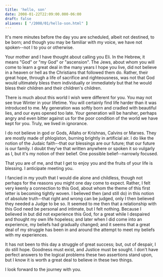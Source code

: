 ```yaml
---
title: 'hello, son'
date: 2008-01-22T22:09:00.000-06:00
draft: false
aliases: [ "/2008/01/hello-son.html" ]
---
```


It's mere minutes before the day you are scheduled, albeit not destined, to be born; and though you may be familiar with my voice, we have not spoken--not I to you or otherwise.  
  
Your mother and I have thought about calling you Eli. In the Hebrew, it means "God" or "my God" or "ascension". The Jews, about whom you will come to learn a great deal in the many years I hope you live, did not believe in a heaven or hell as the Christians that followed them do. Rather, their great hope, through a life of sacrifice and righteousness, was not that God would ultimately bless them individually or immediately but that he would bless their children and their children's children.  
  
There is much about this world I wish were different for you. You may not see true Winter in your lifetime. You will certainly find life harder than it was introduced to me. My generation was softly born and cradled with beautiful lies, and our eyes opened too late. Your generation will be harsher, perhaps angry and even bitter against us for the poor condition of the world we have kept for you. Truly, we lived in ignorance.  
  
I do not believe in god or Gods, Allahs or Krishnas, Calvins or Marxes. They are mostly made of phlogiston, burning brightly in artificial air. I do like the notion of the Judaic faith--that our blessings are our future; that our future is our family. I doubt they've that written anywhere or spoken it so vulgarly as I, but it's my notion of their belief. One possible belief--narrowly focused.  
  
That you are of me, and that I get to enjoy you and the fruits of your life is blessing. I anticipate meeting you.  
  
I fancied in my youth that I would die alone and childless, though not perhaps for the reasons you might one day come to expect. Rather, I felt very keenly a connection to this God, about whom the theme of this first letter is becoming tightly woven. I believed then (and still do) in this notion of absolute truth--that right and wrong can be judged, only I then believed they needed a Judge to be so. It seemed to me then that a relationship with this God need be personal and intimate, but I felt nothing. Because I believed in but did not experience this God, for a great while I despaired and thought my own life hopeless; and later when I did come into an experience, my beliefs had gradually changed; and it seems that a great deal of my struggle has been in and around the attempt to meet my beliefs with my experiences.  
  
It has not been to this day a struggle of great success; but, out of despair, I do still hope. Goodness must exist, and Justice must be sought. I don't have perfect answers to the logical problems these two assertions stand upon, but I know it is worth a great deal to believe in these two things.  
  
I look forward to the journey with you.